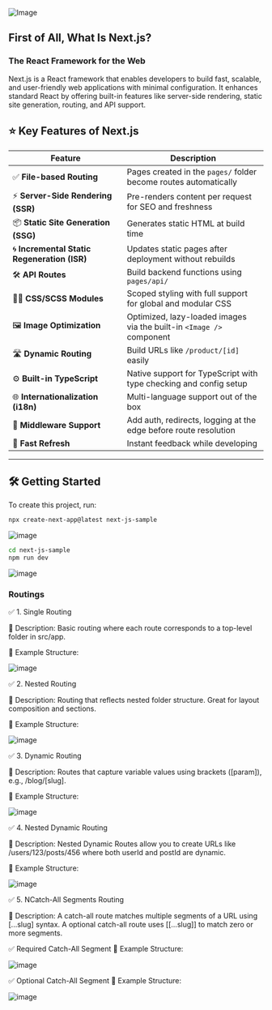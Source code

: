 ![Image](https://github.com/user-attachments/assets/deeedf66-919e-44ff-a59f-b488111194d2)


## First of All, What Is Next.js?

### The React Framework for the Web
Next.js is a React framework that enables developers to build fast, scalable, and user-friendly web applications with minimal configuration. It enhances standard React by offering built-in features like server-side rendering, static site generation, routing, and API support.

## ⭐ Key Features of Next.js
 Feature                         | Description                                                                 |
|----------------------------------|-----------------------------------------------------------------------------|
| ✅ **File-based Routing**         | Pages created in the `pages/` folder become routes automatically           |
| ⚡ **Server-Side Rendering (SSR)**| Pre-renders content per request for SEO and freshness                      |
| 📦 **Static Site Generation (SSG)**| Generates static HTML at build time                                       |
| 🌀 **Incremental Static Regeneration (ISR)** | Updates static pages after deployment without rebuilds             |
| 🛠️ **API Routes**                | Build backend functions using `pages/api/`                                 |
| 🧑‍🎨 **CSS/SCSS Modules**         | Scoped styling with full support for global and modular CSS                |
| 🖼️ **Image Optimization**        | Optimized, lazy-loaded images via the built-in `<Image />` component       |
| 🛣️ **Dynamic Routing**           | Build URLs like `/product/[id]` easily                                    |
| ⚙️ **Built-in TypeScript**       | Native support for TypeScript with type checking and config setup          |
| 🌐 **Internationalization (i18n)**| Multi-language support out of the box                                      |
| 🔐 **Middleware Support**        | Add auth, redirects, logging at the edge before route resolution           |
| 🧠 **Fast Refresh**              | Instant feedback while developing                                          |

---

## 🛠 Getting Started

To create this project, run:

```bash
npx create-next-app@latest next-js-sample
```
![image](https://github.com/user-attachments/assets/422f682e-f256-4084-b15b-ba9f295a64e4)

```bash
cd next-js-sample
npm run dev
```
![image](https://github.com/user-attachments/assets/84ddecc5-f0ff-45ef-8600-2cf1fd53ab8b)

### Routings
✅ 1. Single Routing

📌 Description:
Basic routing where each route corresponds to a top-level folder in src/app.

📁 Example Structure:

![image](https://github.com/user-attachments/assets/0613cdcc-8c55-4f87-bb24-c4eea612ee89)

✅ 2. Nested Routing

📌 Description:
Routing that reflects nested folder structure. Great for layout composition and sections.

📁 Example Structure:

![image](https://github.com/user-attachments/assets/233de86e-b6cb-41ad-9a57-8c09b39631f9)

✅ 3. Dynamic Routing

📌 Description:
Routes that capture variable values using brackets ([param]), e.g., /blog/[slug].

📁 Example Structure:

![image](https://github.com/user-attachments/assets/a3bb0502-e883-411a-a450-bf8d90d8846a)

✅ 4. Nested Dynamic Routing

📌 Description:
Nested Dynamic Routes allow you to create URLs like /users/123/posts/456 where both userId and postId are dynamic.

📁 Example Structure:

![image](https://github.com/user-attachments/assets/c811fbcf-2f5e-4dc9-b01c-3d2a7ce48252)

✅ 5. NCatch-All Segments Routing

📌 Description:
A catch-all route matches multiple segments of a URL using [...slug] syntax.
A optional catch-all route uses [[...slug]] to match zero or more segments.

✅ Required Catch-All Segment
📁 Example Structure:

![image](https://github.com/user-attachments/assets/82808564-9634-4892-89ca-85550a3a6589)

✅ Optional Catch-All Segment
📁 Example Structure:

![image](https://github.com/user-attachments/assets/ea8ee3eb-0c07-4d15-8b7f-08e864f3ca64)

